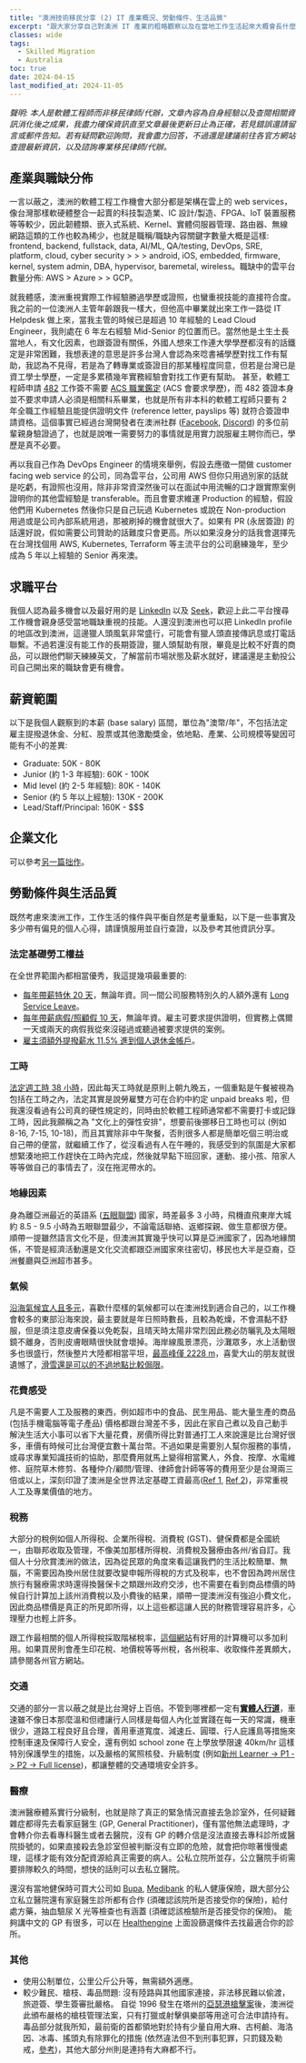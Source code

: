 ```yaml
---
title: "澳洲技術移民分享 (2) IT 產業概況、勞動條件、生活品質"
excerpt: "跟大家分享自己對澳洲 IT 產業的粗略觀察以及在當地工作生活起來大概會長什麼樣子"
classes: wide
tags:
  - Skilled Migration
  - Australia
toc: true
date: 2024-04-15
last_modified_at: 2024-11-05
---
```


*聲明: 本人是軟體工程師而非移民律師/代辦，文章內容為自身經驗以及查閱相關資訊消化後之成果，我盡力確保資訊直至文章最後更新日止為正確，若見錯誤還請留言或郵件告知。若有疑問歡迎詢問，我會盡力回答，不過還是建議前往各官方網站查證最新資訊，以及諮詢專業移民律師/代辦。*

## 產業與職缺分佈

一言以蔽之，澳洲的軟體工程工作機會大部分都是架構在雲上的 web services，像台灣那樣軟硬體整合一起賣的科技製造業、IC 設計/製造、FPGA、IoT 裝置服務等等較少，因此韌體類、嵌入式系統、Kernel、實體伺服器管理、路由器、無線網路這類的工作也較為稀少，也就是職稱/職缺內容關鍵字數量大概是這樣: frontend, backend, fullstack, data, AI/ML, QA/testing, DevOps, SRE, platform, cloud, cyber security > > > android, iOS, embedded, firmware, kernel, system admin, DBA, hypervisor, baremetal, wireless。職缺中的雲平台數量分佈: AWS > Azure > > GCP。

就我體感，澳洲重視實際工作經驗勝過學歷或證照，也蠻重視技能的直接符合度。我之前的一位澳洲人主管年齡跟我一樣大，但他高中畢業就出來工作一路從 IT Helpdesk 做上來，當我主管的時候已是超過 10 年經驗的 Lead Cloud Engineer，我則處在 6 年左右經驗 Mid-Senior 的位置而已。當然他是土生土長當地人，有文化因素，也跟簽證有關係，外國人想來工作連大學學歷都沒有的話鐵定是非常困難，我想表達的意思是許多台灣人會認為來唸書補學歷對找工作有幫助，我認為不見得，若是為了轉專業或簽證目的那某種程度同意，但若是台灣已是資工學士學歷，一定是多累積幾年實務經驗會對找工作更有幫助。 甚至，軟體工程師申請 [482][482] 工作簽不需要 [ACS 職業鑑定](https://www.acs.org.au/msa.html) (ACS 會要求學歷)，而 482 簽證本身並不要求申請人必須是相關科系畢業，也就是所有非本科的軟體工程師只要有 2 年全職工作經驗且能提供證明文件 (reference letter, payslips 等) 就符合簽證申請資格。這個事實已經過台灣開發者在澳洲社群 ([Facebook][1], [Discord][2]) 的多位前輩親身驗證過了，也就是說唯一需要努力的事情就是用實力說服雇主聘你而已，學歷是真不必要。

再以我自己作為 DevOps Engineer 的情境來舉例，假設去應徵一間做 customer facing web service 的公司，同為雲平台，公司用 AWS 但你只用過別家的話就是吃虧，有證照也沒用，除非非常資深然後可以在面試中用流暢的口才跟實際案例證明你的其他雲經驗是 transferable。而且會要求維運 Production 的經驗，假設他們用 Kubernetes 然後你只是自己玩過 Kubernetes 或說在 Non-production 用過或是公司內部系統用過，那被刷掉的機會就很大了。如果有 PR (永居簽證) 的話還好說，假如需要公司贊助的話難度只會更高。所以如果沒身分的話我會選擇先在台灣找個用 AWS, Kubernetes, Terraform 等主流平台的公司磨練幾年，至少成為 5 年以上經驗的 Senior 再來澳。

## 求職平台

我個人認為最多機會以及最好用的是 [LinkedIn](https://www.linkedin.com/) 以及 [Seek](https://www.seek.com.au/)，歡迎上此二平台搜尋工作機會親身感受當地職缺重視的技能。人還沒到澳洲也可以把 LinkedIn profile 的地區改到澳洲，這邊獵人頭風氣非常盛行，可能會有獵人頭直接傳訊息或打電話聯繫。不過若還沒有能工作的長期簽證，獵人頭幫助有限，畢竟是比較不好賣的商品，可以跟他們聊天練練英文，了解當前市場狀態及薪水就好，建議還是主動投公司自己開出來的職缺會更有機會。

## 薪資範圍

以下是我個人觀察到的本薪 (base salary) 區間，單位為"澳幣/年"，不包括法定雇主提撥退休金、分紅、股票或其他激勵獎金，依地點、產業、公司規模等變因可能有不小的差異:

- Graduate: 50K - 80K
- Junior (約 1-3 年經驗): 60K - 100K
- Mid level (約 2-5 年經驗): 80K - 140K
- Senior (約 5 年以上經驗): 130K - 200K
- Lead/Staff/Principal: 160K - $$$

## 企業文化

可以參考[另一篇拙作](/zh-tw/cultural-experience-of-software-industry-in-taiwan-and-australia)。

## 勞動條件與生活品質

既然考慮來澳洲工作，工作生活的條件與平衡自然是考量重點，以下是一些事實及多少帶有偏見的個人心得，請謹慎服用並自行查證，以及參考其他資訊分享。

### 法定基礎勞工權益

在全世界範圍內都相當優秀，我這提幾項最重要的:
- [每年帶薪特休 20 天][20]，無論年資。同一間公司服務特別久的人額外還有 [Long Service Leave](https://www.fairwork.gov.au/leave/long-service-leave)。
- [每年帶薪病假/照顧假 10 天][10]，無論年資。雇主可要求提供證明，但實務上偶爾一天或兩天的病假我從來沒碰過或聽過被要求提供的案例。
- [雇主須額外提撥薪水 11.5% 進到個人退休金帳戶][11]。

### 工時

[法定週工時 38 小時][38]，因此每天工時就是原則上朝九晚五，一個重點是午餐被視為包括在工時之內，法定其實是說勞雇雙方可在合約中約定 unpaid breaks 啦，但我還沒看過有公司真的硬性規定的，同時由於軟體工程師通常都不需要打卡或記錄工時，因此我願稱之為 "文化上的彈性安排"，想要前後挪移日工時也可以 (例如 8-16, 7-15, 10-18)，而且其實除非中午聚餐，否則很多人都是簡單吃個三明治或自己帶的便當，就繼續工作了，從沒看過有人在午睡的，我感受到的氛圍是大家都想緊湊地把工作趕快在工時內完成，然後就早點下班回家，運動、接小孩、陪家人等等做自己的事情去了，沒在拖泥帶水的。

### 地緣因素

身為離亞洲最近的英語系 ([五眼聯盟](https://zh.wikipedia.org/wiki/%E4%BA%94%E7%9C%BC%E8%81%AF%E7%9B%9F)) 國家，時差最多 3 小時，飛機直飛東岸大城約 8.5 - 9.5 小時為五眼聯盟最少，不論電話聯絡、返鄉探親、做生意都很方便。 順帶一提雖然語言文化不是，但澳洲其實幾乎快可以算是亞洲國家了，因為地緣關係，不管是經濟活動還是文化交流都跟亞洲國家來往密切，移民也大半是亞裔，亞洲餐廳與亞洲超市甚多。

### 氣候

[沿海氣候宜人且多元](https://en.wikipedia.org/wiki/Climate_of_Australia)，喜歡什麼樣的氣候都可以在澳洲找到適合自己的，以工作機會較多的東部沿海來說，最主要就是年日照時數長，且較為乾燥，不會濕黏不舒服，但是須注意皮膚保養以免乾裂，且晴天時太陽非常烈因此務必防曬乳及太陽眼鏡不離身，否則皮膚眼睛很快就會壞掉。海岸線風景漂亮，沙灘眾多，水上活動很多也很盛行，然後整片大陸都相當平坦，[最高峰僅 2228 m](https://en.wikipedia.org/wiki/Mount_Kosciuszko)，喜愛大山的朋友就很遺憾了，[滑雪還是可以的不過地點比較侷限](https://en.wikipedia.org/wiki/Skiing_in_Australia)。

### 花費感受

凡是不需要人工及服務的東西，例如超市中的食品、民生用品、能大量生產的商品 (包括手機電腦等電子產品) 價格都跟台灣差不多，因此在家自己煮以及自己動手解決生活大小事可以省下大量花費，房價所得比對普通打工人來說還是比台灣好很多，車價有時候可比台灣便宜數十萬台幣。不過如果是需要別人幫你服務的事情，或尋求專業知識技術的協助，那麼費用就馬上變得相當驚人，外食、按摩、水電維修、庭院草木修剪、各種仲介/顧問/管理、律師會計師等等的費用至少是台灣兩三倍或以上，深刻印證了澳洲是全世界法定基礎工資最高([Ref 1](https://zh.wikipedia.org/wiki/%E5%90%84%E5%9C%8B%E6%9C%80%E4%BD%8E%E5%B7%A5%E8%B3%87%E5%88%97%E8%A1%A8), [Ref 2](https://www.fairwork.gov.au/pay-and-wages/minimum-wages#national))，非常重視人工及專業價值的地方。

### 稅務

大部分的稅例如個人所得税、企業所得稅、消費稅 (GST)、健保費都是全國統一，由聯邦收取及管理，不像美加那樣所得稅、消費稅及醫療由各州/省自訂。我個人十分欣賞澳洲的做法，因為從民眾的角度來看這讓我們的生活比較簡單、無腦，不需要因為換州居住就要改變申報所得稅的方式及税率，也不會因為跨州居住旅行有醫療需求時還得換醫保卡之類跟州政府交涉，也不需要在看到商品標價的時候自行計算加上該州消費稅以及小費後的結果，順帶一提澳洲沒有強迫小費文化，因此商品標價是真正的所見即所得，以上這些都這讓人民的財務管理容易許多，心理壓力也輕上許多。

跟工作最相關的個人所得稅採取階梯稅率，[這個網站](https://paycalculator.com.au/)有好用的計算機可以多加利用。如果買房則會產生印花稅、地價稅等等州稅，各州税率、收取條件差異頗大，請參閱各州官方網站。

### 交通

交通的部分一言以蔽之就是比台灣好上百倍。不管到哪裡都一定有[**實體人行道**](https://twitter.com/TransportforNSW/status/1765558841855574361)，車速雖不像日本那麼溫和但禮讓行人同樣是每個人內化並實踐在每一天的常識，機車很少，道路工程良好且合理，善用車道寬度、減速丘、圓環、行人庇護島等措施來控制車速及保障行人安全，還有例如 school zone 在上學放學限速 40km/hr 這樣特別保護學生的措施，以及嚴格的駕照核發、升級制度 (例如[新州 Learner -> P1 -> P2 -> Full license](https://www.service.nsw.gov.au/guide/getting-a-nsw-driver-licence))，都讓整體的交通環境安全許多。

### 醫療

澳洲醫療體系實行分級制，也就是除了真正的緊急情況直接去急診室外，任何疑難雜症都得先去看家庭醫生 (GP, General Practitioner)，僅有當他無法處理時，才會轉介你去看專科醫生或者去醫院，沒有 GP 的轉介信是沒法直接去專科診所或醫院掛號的，如果直接殺去急診室但被判斷沒有立即的危險，就會把你晾著慢慢處理，這樣才能有效分配資源給真正需要的病人。公私立院所並存，公立醫院手術需要排隊較久的時間，想快的話則可以去私立醫院。

還沒有當地健保時可買大公司如 [Bupa](https://www.bupa.com.au/health-insurance/cover/overseas-visitors), [Medibank](https://www.medibank.com.au/overseas-health-insurance/) 的私人健康保險，跟大部分公立私立醫院還有家庭醫生診所都有合作 (須確認該院所是否接受你的保險)，給付處方藥，抽血驗尿 X 光等檢查也有涵蓋 (須確認該檢驗所是否接受你的保險)。 能夠講中文的 GP 有很多，可以在 [Healthengine](https://healthengine.com.au/) 上面設篩選條件去找最適合你的診所。

### 其他

- 使用公制單位，公里公斤公升等，無需額外適應。
- 較少難民、槍枝、毒品問題: 沒有陸路與其他國家連接，非法移民難以偷渡，旅遊簽、學生簽審批嚴格。 自從 1996 發生在塔州的[亞瑟港槍擊案](https://zh.wikipedia.org/wiki/%E4%BA%9A%E7%91%9F%E6%B8%AF%E6%9E%AA%E5%87%BB%E6%A1%88)後，澳洲從此頒布嚴格的槍枝管理法案，只有打獵或射擊俱樂部等用途可合法申請持有。 毒品部分就我所知，最前衛的首都領地對於持有少量自用大麻、古柯鹼、海洛因、冰毒、搖頭丸有除罪化的措施 (依然違法但不到刑事犯罪，只罰錢及勒戒，[參考](https://www.abc.net.au/news/2023-10-28/canberra-drug-decriminalisation-laws-begin-today/103032128))，其他大部分州則是連持有大麻都不行。

[20]: <https://www.fairwork.gov.au/leave/annual-leave#how-much-annual-leave-an-employee-gets>
[10]: <https://www.fairwork.gov.au/leave/sick-and-carers-leave#paid-sick-leave>
[11]: <https://www.ato.gov.au/businesses-and-organisations/super-for-employers/paying-super-contributions/how-much-super-to-pay#ato-Workouthowmuchtopay>
[38]: <https://www.fairwork.gov.au/employment-conditions/hours-of-work-breaks-and-rosters/hours-of-work#maximum-weekly-hours>
[482]: <https://immi.homeaffairs.gov.au/visas/getting-a-visa/visa-listing/temporary-skill-shortage-482/medium-term-stream>

[1]: <https://www.facebook.com/groups/tw.devs.in.au/>
[2]: <https://discord.gg/23KQEcE>
